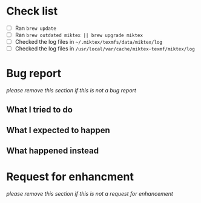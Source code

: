 # Check list

- [ ] Ran `brew update`
- [ ] Ran `brew outdated miktex || brew upgrade miktex`
- [ ] Checked the log files in `~/.miktex/texmfs/data/miktex/log`
- [ ] Checked the log files in `/usr/local/var/cache/miktex-texmf/miktex/log`

# Bug report

_please remove this section if this is not a bug report_

## What I tried to do

## What I expected to happen

## What happened instead

# Request for enhancment

_please remove this section if this is not a request for enhancement_
